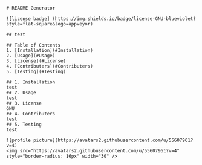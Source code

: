 
    # README Generator

    ![license badge] (https://img.shields.io/badge/license-GNU-blueviolet?style=flat-square&logo=appveyor)

    ## test

    ## Table of Contents
    1. [Installation](#Installation)
    2. [Usage](#Usage)
    3. [License](#License)
    4. [Contributers](#Contributers)
    5. [Testing](#Testing)

    ## 1. Installation
    test
    ## 2. Usage
    test
    ## 3. License
    GNU
    ## 4. Contributers
    test
    ## 5. Testing
    test

    ![profile picture](https://avatars2.githubusercontent.com/u/55607961?v=4)
    <img src="https://avatars2.githubusercontent.com/u/55607961?v=4" style="border-radius: 16px" width="30" />
